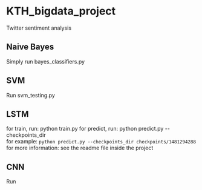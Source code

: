# KTH_bigdata_project
Twitter sentiment analysis

## Naive Bayes
Simply run bayes_classifiers.py

## SVM
Run svm_testing.py 

## LSTM
for train, run: python train.py
for predict, run: python predict.py --checkpoints_dir <checkpoints directory>  
  for example: `python predict.py --checkpoints_dir checkpoints/1481294288`
for more information: see the readme file inside the project

## CNN
Run 
